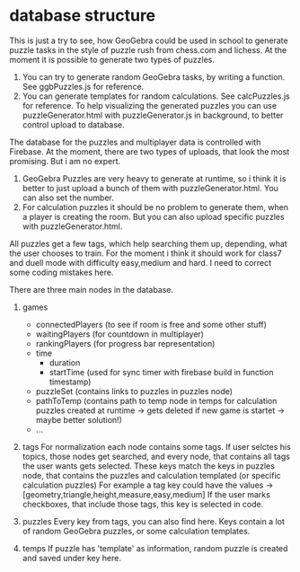 # database structure

This is just a try to see, how GeoGebra could be used in school to generate puzzle tasks in the style of puzzle rush from chess.com and lichess.
At the moment it is possible to generate two types of puzzles. 
1. You can try to generate random GeoGebra tasks, by writing a function. See ggbPuzzles.js for reference.
2. You can generate templates for random calculations. See calcPuzzles.js for reference.
To help visualizing the generated puzzles you can use puzzleGenerator.html with puzzleGenerator.js in background, to better control upload to database.

The database for the puzzles and multiplayer data is controlled with Firebase. At the moment, there are two types of uploads, that look the most promising.
But i am no expert. 
1. GeoGebra Puzzles are very heavy to generate at runtime, so i think it is better to just upload a bunch of them with puzzleGenerator.html. You can also set the number.
2. For calculation puzzles it should be no problem to generate them, when a player is creating the room. But you can also upload specific puzzles with puzzleGenerator.html.

All puzzles get a few tags, which help searching them up, depending, what the user chooses to train. For the moment i think it should work for class7 and duell mode with difficulty
easy,medium and hard. I need to correct some coding mistakes here.

There are three main nodes in the database.
1. games
    - connectedPlayers (to see if room is free and some other stuff)
    - waitingPlayers (for countdown in multiplayer)
    - rankingPlayers (for progress bar representation)
    - time
        - duration
        - startTime (used for sync timer with firebase build in function timestamp)
    - puzzleSet (contains links to puzzles in puzzles node)
    - pathToTemp (contains path to temp node in temps for calculation puzzles created at runtime -> gets deleted if new game is startet -> maybe better solution!)
    - ...

2. tags
    For normalization each node contains some tags. If user selctes his topics, those nodes get searched, and every node, that contains all tags the user wants gets selected.
    These keys match the keys in puzzles node, that contains the puzzles and calculation templated (or specific calculation puzzles)
    For example a tag key could have the values -> [geometry,triangle,height,measure,easy,medium]
    If the user marks checkboxes, that include those tags, this key is selected in code.

3. puzzles
    Every key from tags, you can also find here. Keys contain a lot of random GeoGebra puzzles, or some calculation templates.
    
4. temps
    If puzzle has 'template' as information, random puzzle is created and saved under key here.


